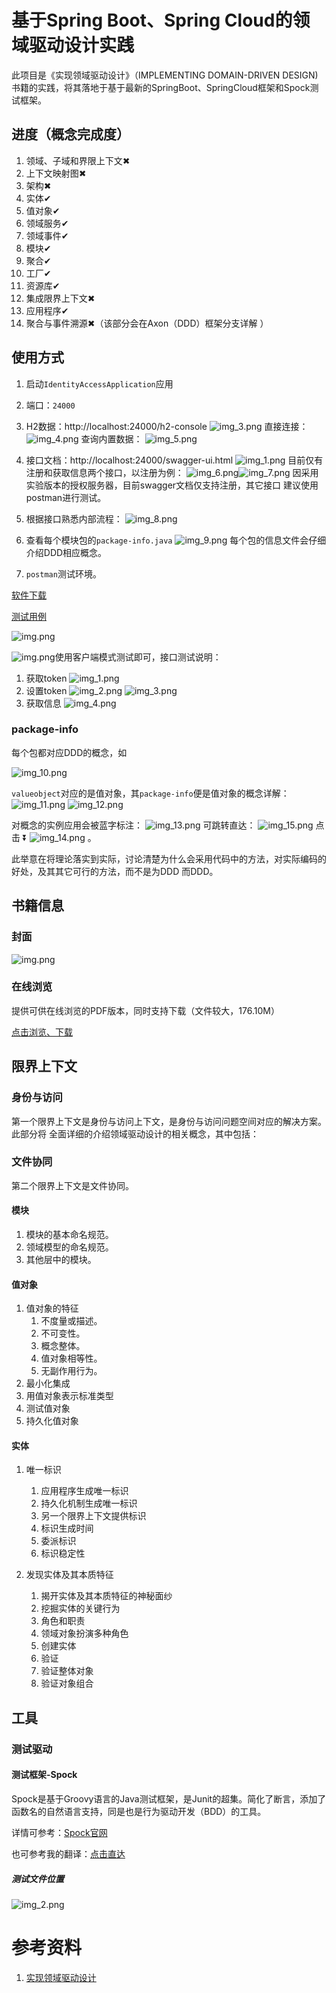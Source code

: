 # 基于Spring Boot、Spring Cloud的领域驱动设计实践

此项目是《实现领域驱动设计》（IMPLEMENTING DOMAIN-DRIVEN DESIGN)
书籍的实践，将其落地于基于最新的SpringBoot、SpringCloud框架和Spock测试框架。

## 进度（概念完成度）

1. 领域、子域和界限上下文✖
2. 上下文映射图✖
3. 架构✖
4. 实体✔
5. 值对象✔
6. 领域服务✔
7. 领域事件✔
8. 模块✔
9. 聚合✔
10. 工厂✔
11. 资源库✔
12. 集成限界上下文✖
13. 应用程序✔
14. 聚合与事件溯源✖（该部分会在Axon（DDD）框架分支详解 ）

## 使用方式
1. 启动`IdentityAccessApplication`应用
2. 端口：`24000`
3. H2数据：http://localhost:24000/h2-console
   ![img_3.png](image/img_3.png)
   直接连接：
   ![img_4.png](image/img_4.png)
   查询内置数据：
   ![img_5.png](image/img_5.png)
4. 接口文档：http://localhost:24000/swagger-ui.html
   ![img_1.png](image/img_1.png)
   目前仅有注册和获取信息两个接口，以注册为例：
   ![img_6.png](image/img_6.png)![img_7.png](image/img_7.png)
   因采用实验版本的授权服务器，目前swagger文档仅支持注册，其它接口
   建议使用postman进行测试。
5. 根据接口熟悉内部流程：
   ![img_8.png](image/img_8.png)

6. 查看每个模块包的`package-info.java`
   ![img_9.png](image/img_9.png)
   每个包的信息文件会仔细介绍DDD相应概念。
7. `postman`测试环境。

[软件下载][postman]

[测试用例][postman-test]

![img.png](image/img_21.png)

![img.png](image/img_16.png)使用客户端模式测试即可，接口测试说明：
1. 获取token
   ![img_1.png](image/img_17.png)
2. 设置token
   ![img_2.png](image/img_18.png)
   ![img_3.png](image/img_19.png)
3. 获取信息
   ![img_4.png](image/img_20.png)

### package-info
每个包都对应DDD的概念，如

![img_10.png](image/img_10.png)

`valueobject`对应的是值对象，其`package-info`便是值对象的概念详解：
![img_11.png](image/img_11.png)
![img_12.png](image/img_12.png)

对概念的实例应用会被蓝字标注：
![img_13.png](image/img_13.png)
可跳转直达：
![img_15.png](image/img_15.png)
点击
⏬
![img_14.png](image/img_14.png)
。

此举意在将理论落实到实际，讨论清楚为什么会采用代码中的方法，对实际编码的
好处，及其其它可行的方法，而不是为DDD 而DDD。

## 书籍信息

### 封面

![img.png](image/img.png)

### 在线浏览

提供可供在线浏览的PDF版本，同时支持下载（文件较大，176.10M）

[点击浏览、下载][ddd-implementation]

## 限界上下文

### 身份与访问

第一个限界上下文是身份与访问上下文，是身份与访问问题空间对应的解决方案。此部分将 全面详细的介绍领域驱动设计的相关概念，其中包括：

### 文件协同

第二个限界上下文是文件协同。

#### 模块

1. 模块的基本命名规范。
2. 领域模型的命名规范。
3. 其他层中的模块。

#### 值对象

1. 值对象的特征
    1. 不度量或描述。
    2. 不可变性。
    3. 概念整体。
    4. 值对象相等性。
    5. 无副作用行为。
2. 最小化集成
3. 用值对象表示标准类型
4. 测试值对象
5. 持久化值对象

#### 实体
1. 唯一标识
    1. 应用程序生成唯一标识
    2. 持久化机制生成唯一标识
    3. 另一个限界上下文提供标识
    4. 标识生成时间
    5. 委派标识
    6. 标识稳定性

2. 发现实体及其本质特征
    1. 揭开实体及其本质特征的神秘面纱
    2. 挖掘实体的关键行为
    3. 角色和职责
    4. 领域对象扮演多种角色
    5. 创建实体
    6. 验证
    7. 验证整体对象
    8. 验证对象组合

## 工具

### 测试驱动

#### 测试框架-Spock

Spock是基于Groovy语言的Java测试框架，是Junit的超集。简化了断言，添加了 函数名的自然语言支持，同是也是行为驱动开发（BDD）的工具。

详情可参考：[Spock官网][spock]

也可参考我的翻译：[点击直达][yuque-spock]
##### 测试文件位置
![img_2.png](image/img_2.png)
# 参考资料

1. [实现领域驱动设计][ddd-implementation]

[Spock]: https://spockframework.org/

[yuque-spock]: https://www.yuque.com/lugew/spock

[ddd-implementation]: https://kdocs.cn/l/sbM4tTbSgK6m

[postman]: https://www.postman.com/

[postman-test]: https://www.postman.com/grey-crescent-914478/workspace/implimenting-domain-driven-desi~b2c62ddc-0a3c-4cf7-b850-15476a40b9ad/collection/13897285-338c4c7c-c3d5-4c2e-9503-4ebeaa74fe03